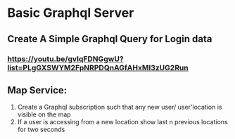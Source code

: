 # Basic Graphql Server

## Create A Simple Graphql Query for Login data

### https://youtu.be/gvIqFDNGgwU?list=PLgGXSWYM2FpNRPDQnAGfAHxMl3zUG2Run

## Map Service:

1. Create a Graphql subscription such that any new user/ user'location is visible on the map
2. If a user is accessing from a new location show last n previous locations for two seconds
